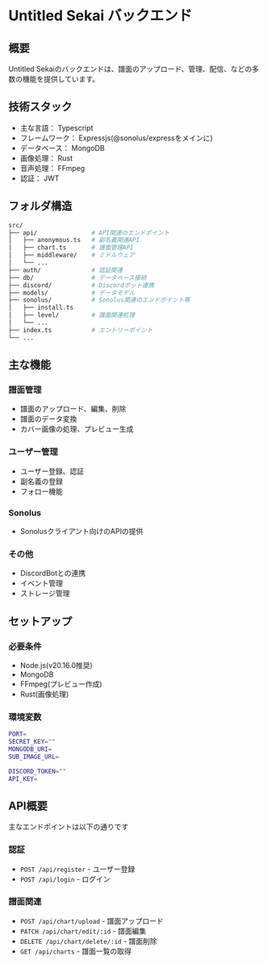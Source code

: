 # Untitled Sekai バックエンド
## 概要
Untitled Sekaiのバックエンドは、譜面のアップロード、管理、配信、などの多数の機能を提供しています。

## 技術スタック
- 主な言語： Typescript
- フレームワーク： Expressjs(@sonolus/expressをメインに)
- データベース： MongoDB
- 画像処理： Rust
- 音声処理： FFmpeg
- 認証： JWT

## フォルダ構造
```bash
src/
├── api/               # API関連のエンドポイント
│   ├── anonymous.ts   # 副名義関連API
│   ├── chart.ts       # 譜面管理API
│   ├── middleware/    # ミドルウェア
│   └── ...
├── auth/              # 認証関連
├── db/                # データベース接続
├── discord/           # Discordボット連携
├── models/            # データモデル
├── sonolus/           # Sonolus関連のエンドポイント等
│   ├── install.ts
│   ├── level/         # 譜面関連処理
│   └── ...
├── index.ts           # エントリーポイント
└── ...
```

## 主な機能
### 譜面管理
- 譜面のアップロード、編集、削除
- 譜面のデータ変換
- カバー画像の処理、プレビュー生成

### ユーザー管理
- ユーザー登録、認証
- 副名義の登録
- フォロー機能

### Sonolus
- Sonolusクライアント向けのAPIの提供

### その他
- DiscordBotとの連携
- イベント管理
- ストレージ管理

## セットアップ
### 必要条件
- Node.js(v20.16.0推奨)
- MongoDB
- FFmpeg(プレビュー作成)
- Rust(画像処理)

### 環境変数
```bash
PORT=
SECRET_KEY=""
MONGODB_URI=
SUB_IMAGE_URL=

DISCORD_TOKEN=""
API_KEY=
```

## API概要
主なエンドポイントは以下の通りです

### 認証
- `POST /api/register` - ユーザー登録
- `POST /api/login` - ログイン

### 譜面関連
- `POST /api/chart/upload` - 譜面アップロード
- `PATCH /api/chart/edit/:id` - 譜面編集
- `DELETE /api/chart/delete/:id` - 譜面削除
- `GET /api/charts` - 譜面一覧の取得